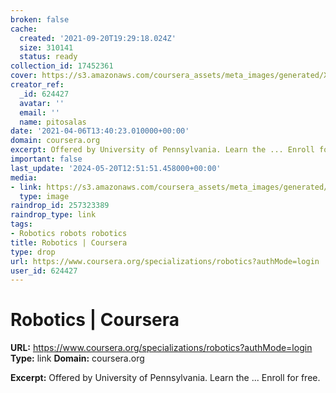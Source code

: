 ```yaml
---
broken: false
cache:
  created: '2021-09-20T19:29:18.024Z'
  size: 310141
  status: ready
collection_id: 17452361
cover: https://s3.amazonaws.com/coursera_assets/meta_images/generated/XDP/XDP~SPECIALIZATION!~robotics/XDP~SPECIALIZATION!~robotics.jpeg
creator_ref:
  _id: 624427
  avatar: ''
  email: ''
  name: pitosalas
date: '2021-04-06T13:40:23.010000+00:00'
domain: coursera.org
excerpt: Offered by University of Pennsylvania. Learn the ... Enroll for free.
important: false
last_update: '2024-05-20T12:51:51.458000+00:00'
media:
- link: https://s3.amazonaws.com/coursera_assets/meta_images/generated/XDP/XDP~SPECIALIZATION!~robotics/XDP~SPECIALIZATION!~robotics.jpeg
  type: image
raindrop_id: 257323389
raindrop_type: link
tags:
- Robotics robots robotics
title: Robotics | Coursera
type: drop
url: https://www.coursera.org/specializations/robotics?authMode=login
user_id: 624427
---
```


# Robotics | Coursera

**URL:** https://www.coursera.org/specializations/robotics?authMode=login
**Type:** link
**Domain:** coursera.org

**Excerpt:** Offered by University of Pennsylvania. Learn the ... Enroll for free.
